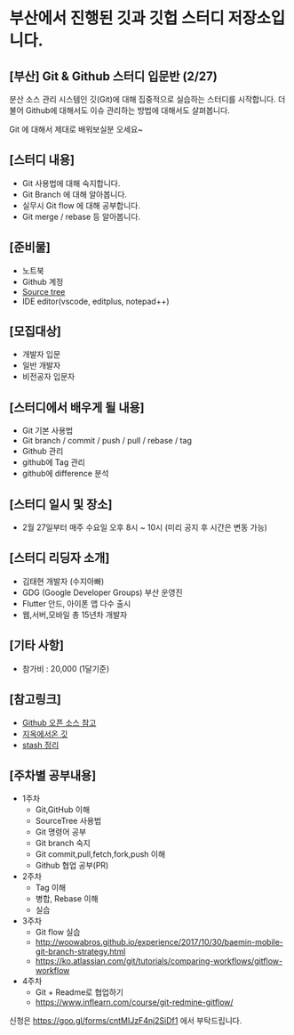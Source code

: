 
# 부산에서 진행된 깃과 깃헙 스터디 저장소입니다.

## [부산] Git & Github 스터디 입문반 (2/27)

분산 소스 관리 시스템인 깃(Git)에 대해 집중적으로 실습하는 스터디를 시작합니다. 
더불어 Github에 대해서도 이슈 관리하는 방법에 대해서도 살펴봅니다. 

Git 에 대해서 제대로 배워보실분 오세요~

## [스터디 내용]
- Git 사용법에 대해 숙지합니다. 
- Git Branch 에 대해 알아봅니다. 
- 실무시 Git flow 에 대해 공부합니다. 
- Git merge / rebase 등 알아봅니다. 

## [준비물]
- 노트북
- Github 계정
- [Source tree](https://www.sourcetreeapp.com/)
- IDE editor(vscode, editplus, notepad++)
  

## [모집대상]
- 개발자 입문
- 일반 개발자
- 비전공자 입문자

## [스터디에서 배우게 될 내용]
- Git 기본 사용법
- Git branch / commit / push / pull / rebase / tag
- Github 관리
- github에 Tag 관리
- github에 difference 분석

## [스터디 일시 및 장소]
- 2월 27일부터 매주 수요일 오후 8시 ~ 10시 (미리 공지 후 시간은 변동 가능)

## [스터디 리딩자 소개]
- 김태현 개발자 (수지아빠)
- GDG (Google Developer Groups) 부산 운영진
- Flutter 안드, 아이폰 앱 다수 출시
- 웹,서버,모바일 총 15년차 개발자

## [기타 사항]
- 참가비 : 20,000 (1달기준)

## [참고링크]
- [Github 오픈 소스 참고](https://www.slideshare.net/jangbi882/git-71791911?from_action=save)
- [지옥에서온 깃](https://www.inflearn.com/course/%EC%A7%80%EC%98%A5%EC%97%90%EC%84%9C-%EC%98%A8-git/)
- [stash 정리](https://wit.nts-corp.com/2014/03/25/1153)

## [주차별 공부내용]
- 1주차
  - Git,GitHub 이해
  - SourceTree 사용법
  - Git 명령어 공부
  - Git branch 숙지
  - Git commit,pull,fetch,fork,push 이해
  - Github 협업 공부(PR)
- 2주차
  - Tag 이해
  - 병합, Rebase 이해
  - 실습
- 3주차
  - Git flow 실습
  - http://woowabros.github.io/experience/2017/10/30/baemin-mobile-git-branch-strategy.html
  - https://ko.atlassian.com/git/tutorials/comparing-workflows/gitflow-workflow
- 4주차
  - Git + Readme로 협업하기 
  - https://www.inflearn.com/course/git-redmine-gitflow/
  
  

신청은 https://goo.gl/forms/cntMIJzF4nj2SiDf1 에서 부탁드립니다. 

